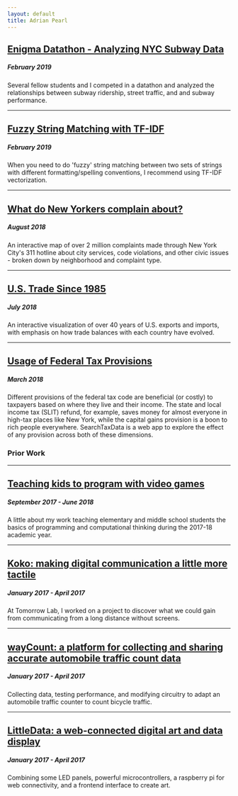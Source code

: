 ```yaml
---
layout: default
title: Adrian Pearl
---
```


## [Enigma Datathon - Analyzing NYC Subway Data](./datathon)
##### February 2019
Several fellow students and I competed in a datathon and analyzed the relationships between subway ridership, street traffic, and and subway performance.

***

## [Fuzzy String Matching with TF-IDF](./fuzzystring)
##### February 2019
When you need to do 'fuzzy' string matching between two sets of strings with different formatting/spelling conventions, I recommend using TF-IDF vectorization.

***

## [What do New Yorkers complain about?](https://beta.observablehq.com/@adrianpearl/mapping-every-type-of-311-call-in-new-york-city)
##### August 2018
An interactive map of over 2 million complaints made through New York City's 311 hotline about city services, code violations, and other civic issues - broken down by neighborhood and complaint type.

***

## [U.S. Trade Since 1985](https://beta.observablehq.com/@adrianpearl/u-s-international-trade-since-1985)
##### July 2018
An interactive visualization of over 40 years of U.S. exports and imports, with emphasis on how trade balances with each country have evolved.

***

## [Usage of Federal Tax Provisions](http://www.searchtaxdata.com)
##### March 2018
Different provisions of the federal tax code are beneficial (or costly) to taxpayers based on where they live and their income. The state and local income tax (SLIT) refund, for example, saves money for almost everyone in high-tax places like New York, while the capital gains provision is a boon to rich people everywhere. SearchTaxData is a web app to explore the effect of any provision across both of these dimensions.


### Prior Work 
***


## [Teaching kids to program with video games](./scratch)
##### September 2017 - June 2018
A little about my work teaching elementary and middle school students the basics of programming and computational thinking during the 2017-18 academic year.

***

## [Koko: making digital communication a little more tactile](./koko)
##### January 2017 - April 2017
At Tomorrow Lab, I worked on a project to discover what we could gain from communicating from a long distance without screens.

***

## [wayCount: a platform for collecting and sharing accurate automobile traffic count data](./waycount)
##### January 2017 - April 2017
Collecting data, testing performance, and modifying circuitry to adapt an automobile traffic counter to count bicycle traffic.

***

## [LittleData: a web-connected digital art and data display](./littledata)
##### January 2017 - April 2017
Combining some LED panels, powerful microcontrollers, a raspberry pi for web connectivity, and a frontend interface to create art.
